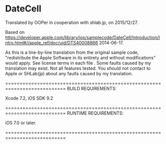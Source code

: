 # DateCell

Translated by OOPer in cooperation with shlab.jp, on 2015/12/27.

Based on
<https://developer.apple.com/library/ios/samplecode/DateCell/Introduction/Intro.html#//apple_ref/doc/uid/DTS40008866>
2014-06-17.

As this is a line-by-line translation from the original sample code, "redistribute the Apple Software in its entirety and without modifications" would apply. See license terms in each file .
Some faults caused by my translation may exist. Not all features tested.
You should not contact to Apple or SHLab(jp) about any faults caused by my translation.

===========================================================================
BUILD REQUIREMENTS:

Xcode 7.2, iOS SDK 9.2

===========================================================================
RUNTIME REQUIREMENTS:

iOS 7.0 or later.

===========================================================================
